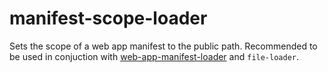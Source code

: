 # manifest-scope-loader

Sets the scope of a web app manifest to the public path. Recommended to be used
in conjuction with [web-app-manifest-loader](https://www.npmjs.com/package/web-app-manifest-loader)
and `file-loader`.
